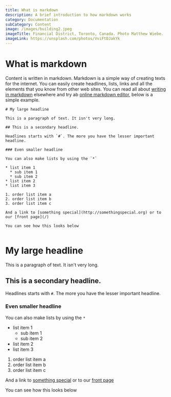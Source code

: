 ```yaml
---
title: What is markdown
description: A brief introduction to how markdown works
category: Documentation
subCategory: Content
image: /images/building2.jpeg
imageTitle: Financial District, Toronto, Canada. Photo Matthew Wiebe.
imageLink: https://unsplash.com/photos/VviFtDJakYk
---
```


# What is markdown

Content is written in markdown. Markdown is a simple way of creating texts for the internet. You can easily create headlines, lists, links and all the elements that you know from other web sites. You can read all about [writing in markdown](http://lifehacker.com/5943320/what-is-markdown-and-why-is-it-better-for-my-to-do-lists-and-notes) elsewhere and try ab [online markdown editor](http://dillinger.io/), below is a simple example.

```
# My large headline

This is a paragraph of text. It isn't very long.

## This is a secondary headline.

Headlines starts with `#`. The more you have the lesser important headline.

### Even smaller headline

You can also make lists by using the `*`

* list item 1
  * sub item 1
  * sub item 2
* list item 2
* list item 3

1. order list item a
2. order list item b
3. order list item c

And a link to [something special](http://somethingspecial.org) or to our [front page](/)

You can see how this looks below
 
```

# My large headline

This is a paragraph of text. It isn't very long.

## This is a secondary headline.

Headlines starts with `#`. The more you have the lesser important headline.

### Even smaller headline

You can also make lists by using the `*`

* list item 1
  * sub item 1
  * sub item 2
* list item 2
* list item 3


1. order list item a
2. order list item b
3. order list item c

And a link to [something special](http://somethingspecial.org) or to our [front page](/)

You can see how this looks below
